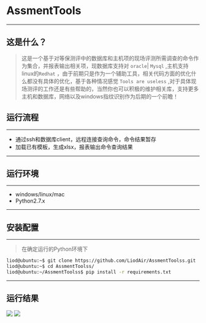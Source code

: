 # AssmentTools
-----
## 这是什么？

>这是一个基于对等保测评中的数据库和主机项的现场评测所需调查的命令作为集合，并报表输出相关项，现数据库支持对 `oracle`| `Mysql` ,主机支持linux的`Redhat` ，由于前期只是作为一个辅助工具，相关代码方面的优化什么都没有具体的优化，基于各种情况感觉  ``Tools are useless`` ,对于具体现场测评的工作还是有些帮助的，当然你也可以积极的维护相关库，支持更多主机和数据库，网络以及windows指纹识别作为后期的一个前瞻！

## 运行流程

---------------------------------
* 通过ssh和数据库client，远程连接查询命令，命令结果暂存
* 加载已有模板，生成xlsx，报表输出命令查询结果

---------------------------------

## 运行环境

-----------------------------------
* windows/linux/mac
* Python2.7.x

----------------------------------

## 安装配置

-----------------------------------

>在确定运行的Python环境下 

```bash
liod@ubuntu:~$ git clone https://github.com/LiodAir/AssmentToolss.git
liod@ubuntu:~$ cd AssmentToolss/
liod@ubuntu:~/AssmentToolss$ pip install -r requirements.txt

```
-------------------------------------------------------------
## 运行结果

![](https://github.com/LiodAir/AssmentToolss/blob/master/images/AssmentTools.png)
![](https://github.com/LiodAir/AssmentToolss/blob/master/images/TIM%E6%88%AA%E5%9B%BE20180402113019.png)



